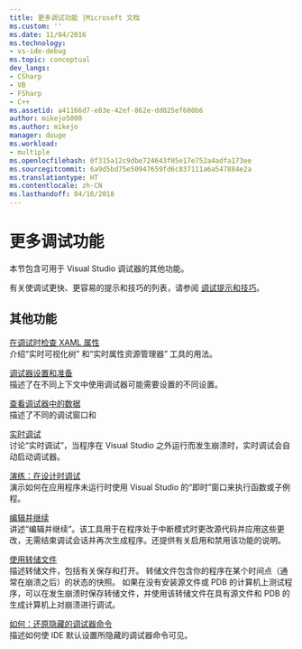 ```yaml
---
title: 更多调试功能 |Microsoft 文档
ms.custom: ''
ms.date: 11/04/2016
ms.technology:
- vs-ide-debug
ms.topic: conceptual
dev_langs:
- CSharp
- VB
- FSharp
- C++
ms.assetid: a41166d7-e03e-42ef-862e-dd025ef600b6
author: mikejo5000
ms.author: mikejo
manager: douge
ms.workload:
- multiple
ms.openlocfilehash: 0f315a12c9dbe724643f05e17e752a4adfa173ee
ms.sourcegitcommit: 6a9d5bd75e50947659fd6c837111a6a547884e2a
ms.translationtype: HT
ms.contentlocale: zh-CN
ms.lasthandoff: 04/16/2018
---
```

# <a name="more-debugging-features"></a>更多调试功能
本节包含可用于 Visual Studio 调试器的其他功能。  
  
 有关使调试更快、更容易的提示和技巧的列表，请参阅 [调试提示和技巧](http://blogs.msdn.com/b/visualstudio/archive/2015/05/22/debugging-tips-and-tricks.aspx)。  
  
## <a name="additional-features"></a>其他功能  
 [在调试时检查 XAML 属性](../debugger/inspect-xaml-properties-while-debugging.md)  
 介绍“实时可视化树”  和“实时属性资源管理器”  工具的用法。  
  
 [调试器设置和准备](../debugger/debugger-settings-and-preparation.md)  
 描述了在不同上下文中使用调试器可能需要设置的不同设置。  
  
 [查看调试器中的数据](../debugger/viewing-data-in-the-debugger.md)  
 描述了不同的调试窗口和  
  
 [实时调试](../debugger/just-in-time-debugging-in-visual-studio.md)  
 讨论“实时调试”，当程序在 Visual Studio 之外运行而发生崩溃时，实时调试会自动启动调试器。  
  
 [演练：在设计时调试](../debugger/walkthrough-debugging-at-design-time.md)  
 演示如何在应用程序未运行时使用 Visual Studio 的“即时”窗口来执行函数或子例程。 
  
 [编辑并继续](../debugger/edit-and-continue.md)  
 讲述“编辑并继续”。该工具用于在程序处于中断模式时更改源代码并应用这些更改，无需结束调试会话并再次生成程序。还提供有关启用和禁用该功能的说明。  
  
 [使用转储文件](../debugger/using-dump-files.md)  
 描述转储文件，包括有关保存和打开。 转储文件包含你的程序在某个时间点（通常在崩溃之后）的状态的快照。 如果在没有安装源文件或 PDB 的计算机上测试程序，可以在发生崩溃时保存转储文件，并使用该转储文件在具有源文件和 PDB 的生成计算机上对崩溃进行调试。 
  
 [如何：还原隐藏的调试器命令](../debugger/how-to-restore-hidden-debugger-commands.md)  
 描述如何使 IDE 默认设置所隐藏的调试器命令可见。